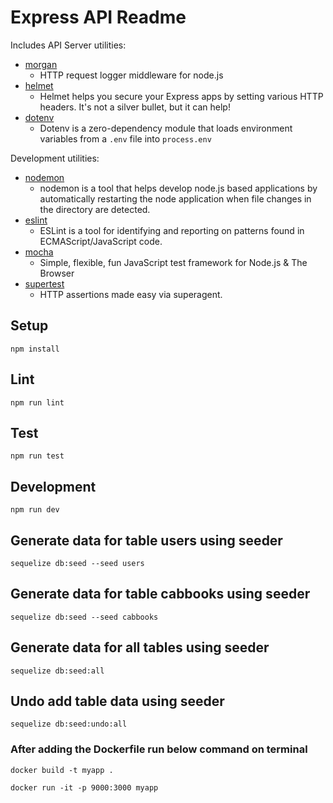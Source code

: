 # Express API Readme

Includes API Server utilities:

* [morgan](https://www.npmjs.com/package/morgan)
  * HTTP request logger middleware for node.js
* [helmet](https://www.npmjs.com/package/helmet)
  * Helmet helps you secure your Express apps by setting various HTTP headers. It's not a silver bullet, but it can help!
* [dotenv](https://www.npmjs.com/package/dotenv)
  * Dotenv is a zero-dependency module that loads environment variables from a `.env` file into `process.env`

Development utilities:

* [nodemon](https://www.npmjs.com/package/nodemon)
  * nodemon is a tool that helps develop node.js based applications by automatically restarting the node application when file changes in the directory are detected.
* [eslint](https://www.npmjs.com/package/eslint)
  * ESLint is a tool for identifying and reporting on patterns found in ECMAScript/JavaScript code.
* [mocha](https://www.npmjs.com/package/mocha)
  * Simple, flexible, fun JavaScript test framework for Node.js & The Browser 
* [supertest](https://www.npmjs.com/package/supertest)
  * HTTP assertions made easy via superagent.

## Setup

```
npm install
```

## Lint

```
npm run lint
```

## Test

```
npm run test
```

## Development

```
npm run dev
```
## Generate data for table users using seeder

```
sequelize db:seed --seed users 
```
## Generate data for table cabbooks using seeder

```
sequelize db:seed --seed cabbooks
```
## Generate data for all tables using seeder

```
sequelize db:seed:all
```
## Undo add table data using seeder

```
sequelize db:seed:undo:all
```
### After adding the Dockerfile run below command on terminal

```
docker build -t myapp .
```

```
docker run -it -p 9000:3000 myapp
```